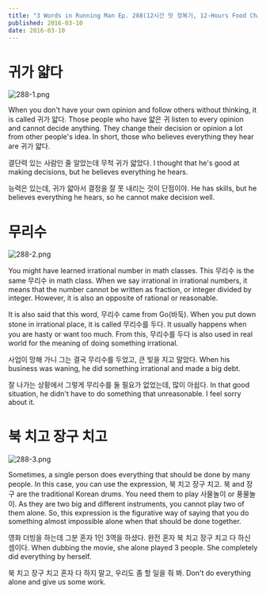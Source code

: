 ```yaml
---
title: "3 Words in Running Man Ep. 288(12시간 맛 정복기, 12-Hours Food Challenge)"
published: 2016-03-10
date: 2016-03-10
---
```

#  귀가 얇다

![288-1.png ](/images/288-1.png )

When you don't have your own opinion and follow others without thinking, it is called 귀가 얇다. Those people who have 얇은 귀 listen to every opinion and cannot decide anything. They change their decision or opinion a lot from other people's idea. In short, those who believes everything they hear are 귀가 얇다. 



결단력 있는 사람인 줄 알았는데 무척 귀가 얇았다. 
I thought that he's good at making decisions, but he believes everything he hears. 

능력은 있는데, 귀가 얇아서 결정을 잘 못 내리는 것이 단점이야. 
He has skills, but he believes everything he hears, so he cannot make decision well.


#  무리수

![288-2.png ](/images/288-2.png ) 

You might have learned irrational number in math classes. This 무리수 is the same 무리수 in math class. When we say irrational in irrational numbers, it means that the number cannot be written as fraction, or integer divided by integer. However, it is also an opposite of rational or reasonable. 

It is also said that this word, 무리수 came from Go(바둑). When you put down stone in irrational place, it is called 무리수를 두다. It usually happens when you are hasty or want too much. From this, 무리수를 두다 is also used in real world for the meaning of doing something irrational. 


사업이 망해 가니 그는 결국 무리수를 두었고, 큰 빚을 지고 말았다. 
When his business was waning, he did something irrational and made a big debt.

잘 나가는 상황에서 그렇게 무리수를 둘 필요가 없었는데, 많이 아쉽다. 
In that good situation, he didn't have to do something that unreasonable. I feel sorry about it. 



#  북 치고 장구 치고

![288-3.png ](/images/288-3.png )

Sometimes, a single person does everything that should be done by many people. In this case, you can use the expression, 북 치고 장구 치고. 북 and 장구 are the traditional Korean drums. You need them to play 사물놀이 or 풍물놀이. As they are two big and different instruments, you cannot play two of them alone. So, this expression is the figurative way of saying that you do something almost impossible alone when that should be done together. 


영화 더빙을 하는데 그분 혼자 1인 3역을 하셨다. 완전 혼자 북 치고 장구 치고 다 하신 셈이다. 
When dubbing the movie, she alone played 3 people. She completely did everything by herself. 

북 치고 장구 치고 혼자 다 하지 말고, 우리도 좀 할 일을 줘 봐.
Don't do everything alone and give us some work. 

